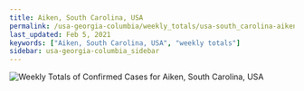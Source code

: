 ```yaml
---
title: Aiken, South Carolina, USA
permalink: /usa-georgia-columbia/weekly_totals/usa-south_carolina-aiken-weekly_totals.html
last_updated: Feb 5, 2021
keywords: ["Aiken, South Carolina, USA", "weekly totals"]
sidebar: usa-georgia-columbia_sidebar
---
```


![Weekly Totals of Confirmed Cases for Aiken, South Carolina, USA](/covid_tracker/images/graphs/usa-south_carolina-aiken-weekly_totals_graph.png)
